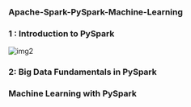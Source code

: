### Apache-Spark-PySpark-Machine-Learning

### 1 : Introduction to PySpark
![img2](https://user-images.githubusercontent.com/84294406/151673961-7632eb96-ce0e-4fea-a642-6f582588f749.png)

### 2: Big Data Fundamentals in PySpark

### Machine Learning with PySpark

